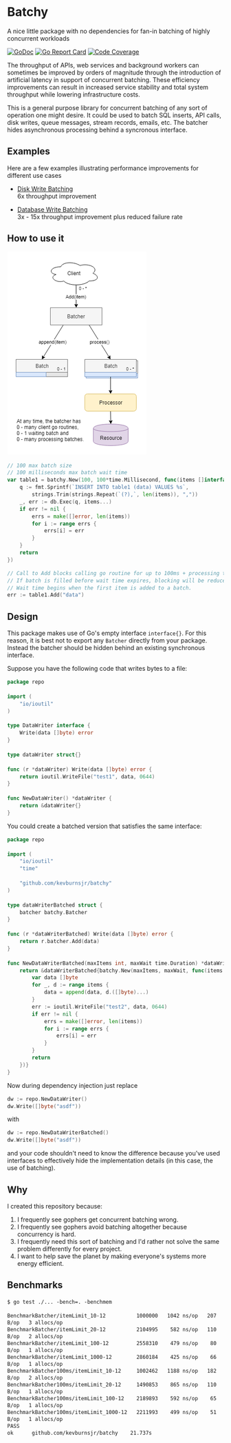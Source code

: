 # Batchy

A nice little package with no dependencies for fan-in batching of highly concurrent workloads

[![GoDoc](https://godoc.org/github.com/kevburnsjr/batchy?status.svg)](https://godoc.org/github.com/kevburnsjr/batchy)
[![Go Report Card](https://goreportcard.com/badge/github.com/kevburnsjr/batchy?2)](https://goreportcard.com/report/github.com/kevburnsjr/batchy)
[![Code Coverage](http://gocover.io/_badge/github.com/kevburnsjr/batchy?2)](http://gocover.io/github.com/kevburnsjr/batchy)

The throughput of APIs, web services and background workers can sometimes be improved by orders of magnitude
through the introduction of artificial latency in support of concurrent batching. These efficiency improvements
can result in increased service stability and total system throughput while lowering infrastructure costs.

This is a general purpose library for concurrent batching of any sort of operation one might desire. It could
be used to batch SQL inserts, API calls, disk writes, queue messages, stream records, emails, etc. The batcher
hides asynchronous processing behind a syncronous interface.

## Examples

Here are a few examples illustrating performance improvements for different use cases

- [Disk Write Batching](_examples/disk)  
6x throughput improvement  

- [Database Write Batching](_examples/db)  
3x - 15x throughput improvement plus reduced failure rate  

## How to use it

![architecture diagram](docs/batchy-arch.png)

```go
// 100 max batch size
// 100 milliseconds max batch wait time
var table1 = batchy.New(100, 100*time.Millisecond, func(items []interface{}) (errs []error) {
	q := fmt.Sprintf(`INSERT INTO table1 (data) VALUES %s`,
		strings.Trim(strings.Repeat(`(?),`, len(items)), ","))
	_, err := db.Exec(q, items...)
	if err != nil {
		errs = make([]error, len(items))
		for i := range errs {
			errs[i] = err
		}
	}
	return
})
```
```go
// Call to Add blocks calling go routine for up to 100ms + processing time.
// If batch is filled before wait time expires, blocking will be reduced.
// Wait time begins when the first item is added to a batch.
err := table1.Add("data")
```

## Design

This package makes use of Go's empty interface `interface{}`. For this reason, it is best not to export
any `Batcher` directly from your package. Instead the batcher should be hidden behind an existing synchronous
interface.

Suppose you have the following code that writes bytes to a file:

```go
package repo

import (
	"io/ioutil"
)

type DataWriter interface {
	Write(data []byte) error
}

type dataWriter struct{}

func (r *dataWriter) Write(data []byte) error {
	return ioutil.WriteFile("test1", data, 0644)
}

func NewDataWriter() *dataWriter {
	return &dataWriter{}
}
```

You could create a batched version that satisfies the same interface:
```go
package repo

import (
	"io/ioutil"
	"time"

	"github.com/kevburnsjr/batchy"
)

type dataWriterBatched struct {
	batcher batchy.Batcher
}

func (r *dataWriterBatched) Write(data []byte) error {
	return r.batcher.Add(data)
}

func NewDataWriterBatched(maxItems int, maxWait time.Duration) *dataWriterBatched {
	return &dataWriterBatched{batchy.New(maxItems, maxWait, func(items []interface{}) (errs []error) {
		var data []byte
		for _, d := range items {
			data = append(data, d.([]byte)...)
		}
		err := ioutil.WriteFile("test2", data, 0644)
		if err != nil {
			errs = make([]error, len(items))
			for i := range errs {
				errs[i] = err
			}
		}
		return
	})}
}
```

Now during dependency injection just replace

```go
dw := repo.NewDataWriter()
dw.Write([]byte("asdf"))
```

with

```go
dw := repo.NewDataWriterBatched()
dw.Write([]byte("asdf"))
```

and your code shouldn't need to know the difference because you've used interfaces to effectively hide the
implementation details (in this case, the use of batching).

## Why

I created this repository because:

1) I frequently see gophers get concurrent batching wrong.
2) I frequently see gophers avoid batching altogether because concurrency is hard.
3) I frequently need this sort of batching and I'd rather not solve the same problem differently for every project.
4) I want to help save the planet by making everyone's systems more energy efficient.

## Benchmarks

```
$ go test ./... -bench=. -benchmem

BenchmarkBatcher/itemLimit_10-12          1000000   1042 ns/op   207 B/op   3 allocs/op
BenchmarkBatcher/itemLimit_20-12          2104995    582 ns/op   110 B/op   2 allocs/op
BenchmarkBatcher/itemLimit_100-12         2558310    479 ns/op    80 B/op   1 allocs/op
BenchmarkBatcher/itemLimit_1000-12        2860184    425 ns/op    66 B/op   1 allocs/op
BenchmarkBatcher100ms/itemLimit_10-12     1002462   1188 ns/op   182 B/op   2 allocs/op
BenchmarkBatcher100ms/itemLimit_20-12     1490853    865 ns/op   110 B/op   1 allocs/op
BenchmarkBatcher100ms/itemLimit_100-12    2189893    592 ns/op    65 B/op   1 allocs/op
BenchmarkBatcher100ms/itemLimit_1000-12   2211993    499 ns/op    51 B/op   1 allocs/op
PASS
ok      github.com/kevburnsjr/batchy    21.737s
```
